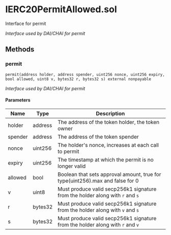 
# IERC20PermitAllowed.sol

    
Interface for permit

    
*Interface used by DAI/CHAI for permit*
## Methods
### permit
```solidity
permit(address holder, address spender, uint256 nonce, uint256 expiry, bool allowed, uint8 v, bytes32 r, bytes32 s) external nonpayable
```

            

            
*Interface used by DAI/CHAI for permit*
#### Parameters

| Name | Type | Description |
|---|---|---|
| holder | address | The address of the token holder, the token owner |
| spender | address | The address of the token spender |
| nonce | uint256 | The holder's nonce, increases at each call to permit |
| expiry | uint256 | The timestamp at which the permit is no longer valid |
| allowed | bool | Boolean that sets approval amount, true for type(uint256).max and false for 0 |
| v | uint8 | Must produce valid secp256k1 signature from the holder along with `r` and `s` |
| r | bytes32 | Must produce valid secp256k1 signature from the holder along with `v` and `s` |
| s | bytes32 | Must produce valid secp256k1 signature from the holder along with `r` and `v` |


